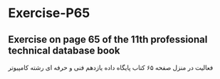 # Exercise-P65
Exercise on page 65 of the 11th professional technical database book
---------------------------------------
فعالیت در منزل صفحه ۶۵
کتاب پایگاه داده یازدهم فنی و حرفه ای
رشته کامپیوتر
